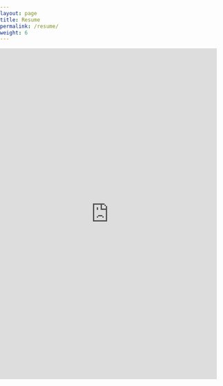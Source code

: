 ```yaml
---
layout: page
title: Resume
permalink: /resume/
weight: 6
---
```

<body style="margin:0px;padding:0px;overflow:hidden">
    <iframe src="https://drive.google.com/file/d/1192BE4nXHUbAo0wASqsyyegDBC8bVRiE/view?usp=sharing" height="768"
    style="position:relative; width:100%; border:none;" frameborder="0"></iframe>
</body>
